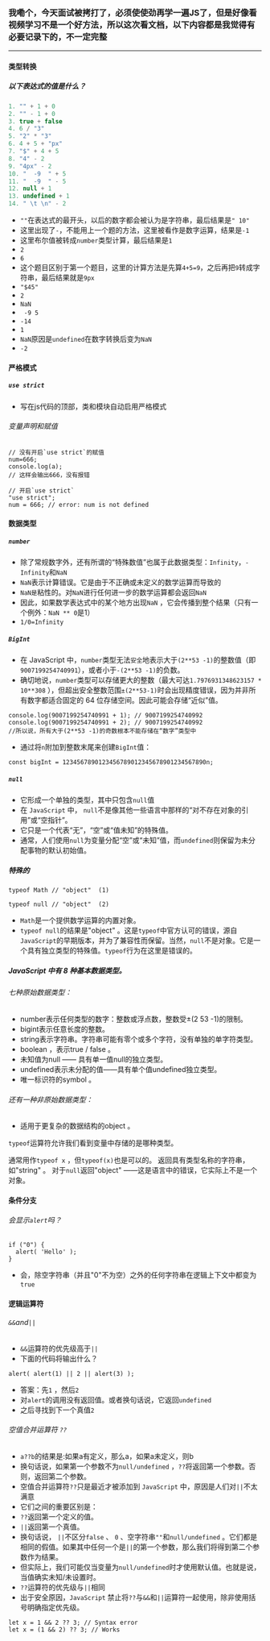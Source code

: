 ### 我嘞个，今天面试被拷打了，必须使使劲再学一遍JS了，但是好像看视频学习不是一个好方法，所以这次看文档，以下内容都是我觉得有必要记录下的，不一定完整
---------------
#### 类型转换
##### 以下表达式的值是什么？
```js
1. "" + 1 + 0
2. "" - 1 + 0
3. true + false
4. 6 / "3"
5. "2" * "3"
6. 4 + 5 + "px"
7. "$" + 4 + 5
8. "4" - 2
9. "4px" - 2
10. "  -9  " + 5
11. "  -9  " - 5
12. null + 1
13. undefined + 1
14. " \t \n" - 2
```
+ `""`在表达式的最开头，以后的数字都会被认为是字符串，最后结果是`" 10"`
+ 这里出现了`-`，不能用上一个题的方法，这里被看作是数字运算，结果是`-1`
+ 这里布尔值被转成`number`类型计算，最后结果是`1`
+ `2`
+ `6`
+ 这个题目区别于第一个题目，这里的计算方法是先算`4+5=9`，之后再把`9`转成字符串，最后结果就是`9px`
+ `"$45"`
+ `2`
+ `NaN`
+ ` -9 5`
+ `-14`
+ `1`
+ `NaN`原因是`undefined`在数字转换后变为`NaN`
+ `-2`
#### 严格模式
##### `use strict`
+ 写在js代码的顶部，类和模块自动启用严格模式
###### 变量声明和赋值
```
// 没有开启`use strict`的赋值
num=666;
console.log(a);
// 这样会输出666，没有报错
```
```
// 开启`use strict`
"use strict";
num = 666; // error: num is not defined
```
#### 数据类型
##### `number`
* 除了常规数字外，还有所谓的“特殊数值”也属于此数据类型：`Infinity`，`-Infinity`和`NaN`
* `NaN`表示计算错误。它是由于不正确或未定义的数学运算而导致的
* `NaN是`粘性的。对`NaN`进行任何进一步的数学运算都会返回`NaN`
* 因此，如果数学表达式中的某个地方出现`NaN` ，它会传播到整个结果（只有一个例外：`NaN ** 0`是1）
* `1/0=Infinity`
##### `BigInt`
* 在 JavaScript 中，`number`类型无法`安全`地表示大于`(2**53 -1)`的整数值（即`9007199254740991`），或者小于`-(2**53 -1)`的负数。
* 确切地说，`number`类型可以存储更大的整数（最大可达`1.7976931348623157 * 10**308` ），但超出安全整数范围`±(2**53-1)`时会出现精度错误，因为并非所有数字都适合固定的 64 位存储空间。因此可能会存储“近似”值。
```
console.log(9007199254740991 + 1); // 9007199254740992
console.log(9007199254740991 + 2); // 9007199254740992
//所以说，所有大于(2**53 -1)的奇数根本不能存储在“数字”类型中
```
* 通过将`n`附加到整数末尾来创建`BigInt`值：
```
const bigInt = 1234567890123456789012345678901234567890n;
```
##### `null`
* 它形成一个单独的类型，其中只包含`null`值
* 在 `JavaScript` 中， `null`不是像其他一些语言中那样的“对不存在对象的引用”或“空指针”。
* 它只是一个代表“无”，“空”或“值未知”的特殊值。
* 通常，人们使用`null`为变量分配“空”或“未知”值，而`undefined`则保留为未分配事物的默认初始值。
##### 特殊的
```
typeof Math // "object"  (1)

typeof null // "object"  (2)

```
* `Math`是一个提供数学运算的内置对象。
* `typeof null`的结果是"object" 。这是`typeof`中官方认可的错误，源自` JavaScript `的早期版本，并为了兼容性而保留。当然，`null`不是对象。它是一个具有独立类型的特殊值。`typeof`行为在这里是错误的。
##### JavaScript 中有 8 种基本数据类型。
###### 七种原始数据类型：
* number表示任何类型的数字：整数或浮点数，整数受±(2 53 -1)的限制。
* bigint表示任意长度的整数。
* string表示字符串。字符串可能有零个或多个字符，没有单独的单字符类型。
* boolean ，表示true / false 。
* 未知值为null —— 具有单一值null的独立类型。
* undefined表示未分配的值——具有单个值undefined独立类型。
* 唯一标识符的symbol 。
###### 还有一种非原始数据类型：
* 适用于更复杂的数据结构的object 。

`typeof`运算符允许我们看到变量中存储的是哪种类型。

通常用作`typeof x` ，但`typeof(x)`也是可以的。
返回具有类型名称的字符串，如"string" 。
对于`null`返回"object" ——这是语言中的错误，它实际上不是一个对象。
#### 条件分支
###### 会显示`alert`吗？
```
if ("0") {
  alert( 'Hello' );
}
```
* 会，除空字符串（并且"0"不为空）之外的任何字符串在逻辑上下文中都变为`true` 
#### 逻辑运算符
###### `&&`and`||`
* `&&`运算符的优先级高于`||`
* 下面的代码将输出什么？
```
alert( alert(1) || 2 || alert(3) );
```
* 答案：先`1` ，然后`2`
* 对`alert`的调用没有返回值。或者换句话说，它返回`undefined`
* 之后寻找到下一个真值`2`
###### 空值合并运算符 `??`
* `a??b`的结果是:如果a有定义，那么a，如果a未定义，则b
* 换句话说，如果第一个参数不为`null/undefined` ，`??`将返回第一个参数。否则，返回第二个参数。
* 空值合并运算符`??`只是最近才被添加到 `JavaScript` 中，原因是人们对`||`不太满意
* 它们之间的重要区别是：
* `??`返回第一个定义的值。
* `||`返回第一个真值。
* 换句话说， `||`不区分`false` 、 `0` 、空字符串`""`和`null/undefined` 。它们都是相同的假值。如果其中任何一个是`||`的第一个参数，那么我们将得到第二个参数作为结果。
* 但实际上，我们可能仅当变量为`null/undefined`时才使用默认值。也就是说，当值确实未知/未设置时。
* `??`运算符的优先级与`||`相同
* 出于安全原因，`JavaScript` 禁止将`??`与`&&`和`||`运算符一起使用，除非使用括号明确指定优先级。
```
let x = 1 && 2 ?? 3; // Syntax error
let x = (1 && 2) ?? 3; // Works
```